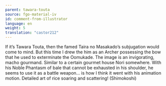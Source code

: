 ```yaml
---
parent: tawara-touta
source: fgo-material-iv
id: comment-from-illustrator
language: en
weight: 5
translation: "castor212"
---
```


If it’s Tawara Touta, then the famed Taira no Masakado’s subjugation would come to mind. But this time I drew the him as an Archer possessing the bow that he used to exterminate the Oomukade. The image is an invigorating, macho gourmand. Similar to a certain gourmet house Nori somewhere. With his Noble Phantasm of bale that cannot be exhausted in his shoulder, he seems to use it as a battle weapon… is how I think it went with his animation motion. Detailed art of rice soaring and scattering! (Shimokoshi)
